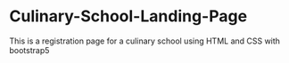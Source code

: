# Culinary-School-Landing-Page
This is a registration page for a culinary school using HTML and CSS with bootstrap5
